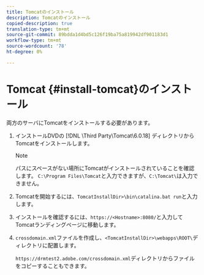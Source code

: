 ```yaml
---
title: Tomcatのインストール
description: Tomcatのインストール
copied-description: true
translation-type: tm+mt
source-git-commit: 89bdda1d4bd5c126f19ba75a819942df901183d1
workflow-type: tm+mt
source-wordcount: '78'
ht-degree: 0%

---
```



# Tomcat {#install-tomcat}のインストール

両方のサーバにTomcatをインストールする必要があります。
1. インストールDVDの [!DNL \Third Party\Tomcat\6.0.18\] ディレクトリからTomcatをインストールします。

   >[!NOTE]
   >
   >パスにスペースがない場所にTomcatがインストールされていることを確認します。 `C:\Program Files\Tomcat`と入力できますが、`C:\Tomcat\`は入力できません。

1. Tomcatを開始するには、`TomcatInstallDir>\bin\catalina.bat run`と入力します。
1. インストールを確認するには、`https://<Hostname>:8080/`と入力してTomcatランディングページに移動します。
1. `crossdomain.xml`ファイルを作成し、`<TomcatInstallDir>\webapps\ROOT\`ディレクトリに配置します。

   `https://drmtest2.adobe.com/crossdomain.xml`ディレクトリからファイルをコピーすることもできます。
